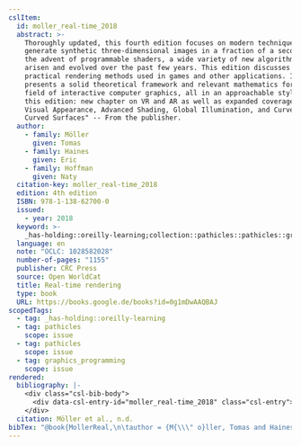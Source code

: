 ```yaml
---
cslItem:
  id: moller_real-time_2018
  abstract: >-
    Thoroughly updated, this fourth edition focuses on modern techniques used to
    generate synthetic three-dimensional images in a fraction of a second. With
    the advent of programmable shaders, a wide variety of new algorithms have
    arisen and evolved over the past few years. This edition discusses current,
    practical rendering methods used in games and other applications. It also
    presents a solid theoretical framework and relevant mathematics for the
    field of interactive computer graphics, all in an approachable style. New to
    this edition: new chapter on VR and AR as well as expanded coverage of
    Visual Appearance, Advanced Shading, Global Illumination, and Curves and
    Curved Surfaces" -- From the publisher.
  author:
    - family: Möller
      given: Tomas
    - family: Haines
      given: Eric
    - family: Hoffman
      given: Naty
  citation-key: moller_real-time_2018
  edition: 4th edition
  ISBN: 978-1-138-62700-0
  issued:
    - year: 2018
  keyword: >-
    _has-holding::oreilly-learning;collection::pathicles::pathicles::graphics_programming
  language: en
  note: "OCLC: 1028582028"
  number-of-pages: "1155"
  publisher: CRC Press
  source: Open WorldCat
  title: Real-time rendering
  type: book
  URL: https://books.google.de/books?id=0g1mDwAAQBAJ
scopedTags:
  - tag: _has-holding::oreilly-learning
  - tag: pathicles
    scope: issue
  - tag: pathicles
    scope: issue
  - tag: graphics_programming
    scope: issue
rendered:
  bibliography: |-
    <div class="csl-bib-body">
      <div data-csl-entry-id="moller_real-time_2018" class="csl-entry">Möller, T., Haines, E., &#38; Hoffman, N. n.d.. <i>Real-time rendering</i> (4th edition). CRC Press. https://books.google.de/books?id=0g1mDwAAQBAJ</div>
    </div>
  citation: Möller et al., n.d.
bibTex: "@book{MollerReal,\n\tauthor = {M{\\\" o}ller, Tomas and Haines, Eric and Hoffman, Naty},\n\tedition = {4th edition},\n\tnote = {OCLC: 1028582028},\n\tpublisher = {CRC Press},\n\ttitle = {Real-time rendering},\n}\n\n"
---
```

